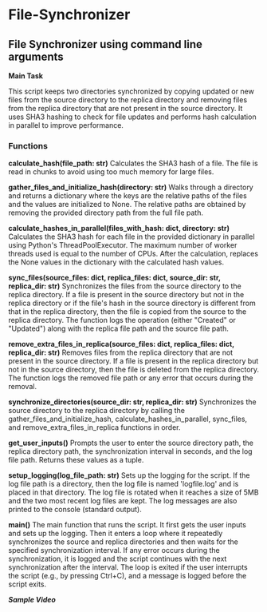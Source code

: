 # File-Synchronizer

## File Synchronizer using command line arguments

**Main Task**

This script keeps two directories synchronized by copying updated or new files from the source directory to the replica directory and removing files from the replica directory that are not present in the source directory. It uses SHA3 hashing to check for file updates and performs hash calculation in parallel to improve performance.

### Functions

**calculate_hash(file_path: str)**
Calculates the SHA3 hash of a file. The file is read in chunks to avoid using too much memory for large files.

**gather_files_and_initialize_hash(directory: str)**
Walks through a directory and returns a dictionary where the keys are the relative paths of the files and the values are initialized to None. The relative paths are obtained by removing the provided directory path from the full file path.

**calculate_hashes_in_parallel(files_with_hash: dict, directory: str)**
Calculates the SHA3 hash for each file in the provided dictionary in parallel using Python's ThreadPoolExecutor. The maximum number of worker threads used is equal to the number of CPUs. After the calculation, replaces the None values in the dictionary with the calculated hash values.

**sync_files(source_files: dict, replica_files: dict, source_dir: str, replica_dir: str)**
Synchronizes the files from the source directory to the replica directory. If a file is present in the source directory but not in the replica directory or if the file's hash in the source directory is different from that in the replica directory, then the file is copied from the source to the replica directory. The function logs the operation (either "Created" or "Updated") along with the replica file path and the source file path.

**remove_extra_files_in_replica(source_files: dict, replica_files: dict, replica_dir: str)**
Removes files from the replica directory that are not present in the source directory. If a file is present in the replica directory but not in the source directory, then the file is deleted from the replica directory. The function logs the removed file path or any error that occurs during the removal.

**synchronize_directories(source_dir: str, replica_dir: str)**
Synchronizes the source directory to the replica directory by calling the gather_files_and_initialize_hash, calculate_hashes_in_parallel, sync_files, and remove_extra_files_in_replica functions in order.

**get_user_inputs()**
Prompts the user to enter the source directory path, the replica directory path, the synchronization interval in seconds, and the log file path. Returns these values as a tuple.

**setup_logging(log_file_path: str)**
Sets up the logging for the script. If the log file path is a directory, then the log file is named 'logfile.log' and is placed in that directory. The log file is rotated when it reaches a size of 5MB and the two most recent log files are kept. The log messages are also printed to the console (standard output).

**main()**
The main function that runs the script. It first gets the user inputs and sets up the logging. Then it enters a loop where it repeatedly synchronizes the source and replica directories and then waits for the specified synchronization interval. If any error occurs during the synchronization, it is logged and the script continues with the next synchronization after the interval. The loop is exited if the user interrupts the script (e.g., by pressing Ctrl+C), and a message is logged before the script exits.

***Sample Video***


